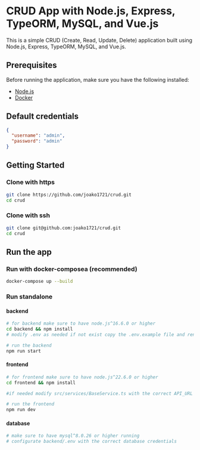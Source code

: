 # CRUD App with Node.js, Express, TypeORM, MySQL, and Vue.js

This is a simple CRUD (Create, Read, Update, Delete) application built using Node.js, Express, TypeORM, MySQL, and Vue.js.

## Prerequisites

Before running the application, make sure you have the following installed:

- [Node.js](https://nodejs.org/)
- [Docker](https://www.docker.com/)

## Default credentials
```json
{
  "username": "admin",
  "password": "admin"
}
```

## Getting Started

### Clone with https
```bash
git clone https://github.com/joako1721/crud.git
cd crud
```

### Clone with ssh
```bash
git clone git@github.com:joako1721/crud.git
cd crud
```

## Run the app

### Run with docker-composea (recommended)
```bash
docker-compose up --build
```

### Run standalone

#### backend 
```bash
# for backend make sure to have node.js^16.6.0 or higher
cd backend && npm install
# modify .env as needed if not exist copy the .env.example file and rename it to .env

# run the backend
npm run start
```

#### frontend

```bash
# for frontend make sure to have node.js^22.6.0 or higher
cd frontend && npm install

#if needed modify src/services/BaseService.ts with the correct API_URL 

# run the frontend
npm run dev
```

#### database
```bash
# make sure to have mysql^8.0.26 or higher running
# configurate backend/.env with the correct database credentials
```

